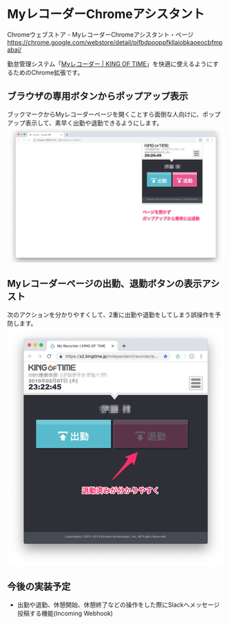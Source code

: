 # MyレコーダーChromeアシスタント

Chromeウェブストア - MyレコーダーChromeアシスタント・ページ
https://chrome.google.com/webstore/detail/pifbdpooppfkllaiobkaoeocbfmpabaj/

勤怠管理システム「[Myレコーダー | KING OF TIME](https://www.kingtime.jp/record/myrecorder/)」を快適に使えるようにするためのChrome拡張です。

## ブラウザの専用ボタンからポップアップ表示
ブックマークからMyレコーダーページを開くことすら面倒な人向けに、ポップアップ表示して、素早く出勤や退勤できるようにします。
![Browser Action](docs/images/browser-action.png)

## Myレコーダーページの出勤、退勤ボタンの表示アシスト
次のアクションを分かりやすくして、2重に出勤や退勤をしてしまう誤操作を予防します。
![Content Scripts](docs/images/content-scripts-clockout.png)

## 今後の実装予定
- 出勤や退勤、休憩開始、休憩終了などの操作をした際にSlackへメッセージ投稿する機能(Incoming Webhook)
